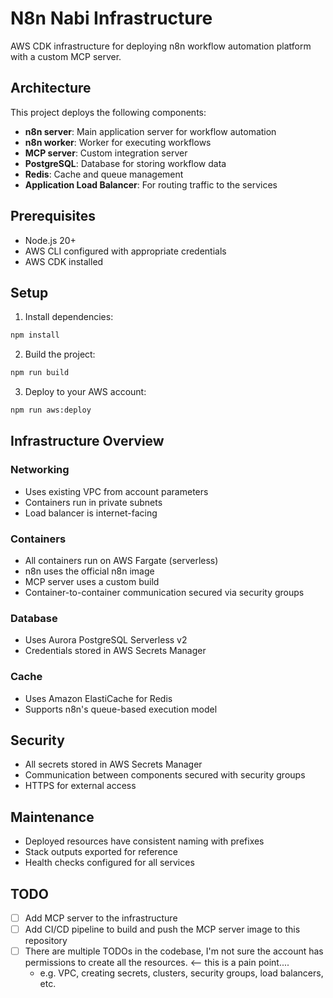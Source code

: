 # N8n Nabi Infrastructure

AWS CDK infrastructure for deploying n8n workflow automation platform with a custom MCP server.

## Architecture

This project deploys the following components:

- **n8n server**: Main application server for workflow automation
- **n8n worker**: Worker for executing workflows
- **MCP server**: Custom integration server
- **PostgreSQL**: Database for storing workflow data
- **Redis**: Cache and queue management
- **Application Load Balancer**: For routing traffic to the services

## Prerequisites

- Node.js 20+
- AWS CLI configured with appropriate credentials
- AWS CDK installed

## Setup

1. Install dependencies:

```bash
npm install
```

2. Build the project:

```bash
npm run build
```

3. Deploy to your AWS account:

```bash
npm run aws:deploy
```

## Infrastructure Overview

### Networking

- Uses existing VPC from account parameters
- Containers run in private subnets
- Load balancer is internet-facing

### Containers

- All containers run on AWS Fargate (serverless)
- n8n uses the official n8n image
- MCP server uses a custom build
- Container-to-container communication secured via security groups

### Database

- Uses Aurora PostgreSQL Serverless v2
- Credentials stored in AWS Secrets Manager

### Cache

- Uses Amazon ElastiCache for Redis
- Supports n8n's queue-based execution model

## Security

- All secrets stored in AWS Secrets Manager
- Communication between components secured with security groups
- HTTPS for external access

## Maintenance

- Deployed resources have consistent naming with prefixes
- Stack outputs exported for reference
- Health checks configured for all services

## TODO

- [ ] Add MCP server to the infrastructure
- [ ] Add CI/CD pipeline to build and push the MCP server image to this repository
- [ ] There are multiple TODOs in the codebase, I'm not sure the account has permissions to create all the resources. <-- this is a pain point....
  - e.g. VPC, creating secrets, clusters, security groups, load balancers, etc.
